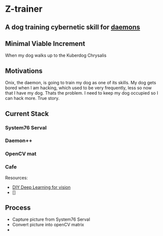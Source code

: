 # Z-trainer

## A dog training cybernetic skill for [daemons](https://github.com/kuberlog/daemon)

## Minimal Viable Increment 
When my dog walks up to the Kuberdog Chrysalis

## Motivations
 Onix, the daemon, is going to train my dog as one of its skills. My dog gets bored when I am hacking, which used to be very frequently, less so now that I have my dog. Thats the problem. I need to keep my dog occupied so I can hack more. True story.
 
## Current Stack
### System76 Serval
### Daemon++
### OpenCV mat
### Cafe
Resources: 
- [DIY Deep Learning for vision]( https://docs.google.com/presentation/d/1UeKXVgRvvxg9OUdh_UiC5G71UMscNPlvArsWER41PsU/edit#slide=id.g129385c8da_651_237)
- []

## Process
 - Capture picture from System76 Serval
 - Convert picture into openCV matrix
 - 

